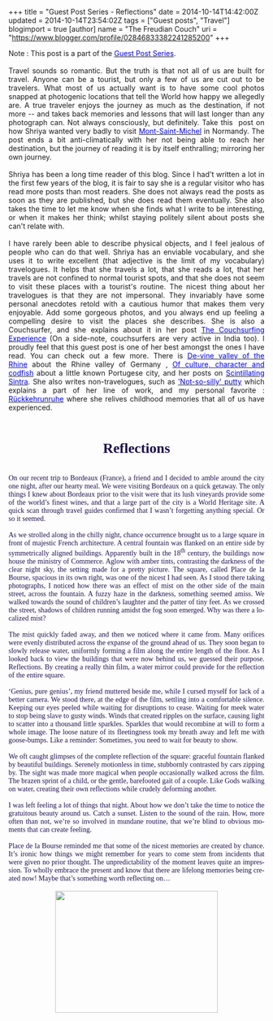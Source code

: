 +++
title = "Guest Post Series - Reflections"
date = 2014-10-14T14:42:00Z
updated = 2014-10-14T23:54:02Z
tags = ["Guest posts", "Travel"]
blogimport = true 
[author]
	name = "The Freudian Couch"
	uri = "https://www.blogger.com/profile/02846833382241285200"
+++

<div dir="ltr" style="text-align: left;" trbidi="on">
<div style="text-align: justify;">
<span style="text-align: left;">Note : This post is a part of the&nbsp;</span><a href="http://adarsh89.blogspot.com/2014/09/guest-posts-series.html" style="text-align: left;" target="_blank"><span style="color: blue;">Guest Post Series</span></a><span style="text-align: left;">.</span></div>
<div style="text-align: justify;">
<br></div>
<div style="text-align: justify;">
Travel sounds so romantic. But the truth is that not all of us are built for travel. Anyone can be a tourist, but only a few of us are cut out to be travelers. What most of us actually want is to have some cool photos snapped at photogenic locations that tell the World how happy we allegedly are. A true traveler enjoys the journey as much as the destination, if not more -- and takes back memories and lessons that will last longer than any photograph can. Not always consciously, but definitely. Take this &nbsp;post on how Shriya wanted very badly to visit <span style="color: blue;"><a href="http://shriyeahtalks.blogspot.com/2013/09/mont-saint-michel.html" target="_blank"><span style="color: blue;">Mont-Saint-Michel</span></a>&nbsp;</span>in Normandy<span style="color: blue;">. </span>The post ends a bit anti-climatically with her not being able to reach her destination, but the journey of reading it is by itself enthralling; mirroring her own journey.</div>
<div style="text-align: justify;">
<br></div>
<div style="text-align: justify;">
Shriya has been a long time reader of this blog. Since I had't written a lot in the first few years of the blog, it is fair to say she is a regular visitor who has read more posts than most readers. She does not always read the posts as soon as they are published, but she does read them eventually. She also takes the time to let me know when she finds what I write to be interesting, or when it makes her think; whilst staying politely silent about posts she can't relate with. &nbsp;</div>
<div style="text-align: justify;">
<br></div>
<div style="text-align: justify;">
I have rarely been able to describe physical objects, and I feel jealous of people who can do that well. Shriya has an enviable vocabulary, and she uses it to write excellent (that adjective is the limit of my vocabulary) travelogues. It helps that she travels a lot, that she reads a lot, that her travels are not confined to normal tourist spots, and that she does not seem to visit these places with a tourist's routine. The nicest thing about her travelogues is that they are not impersonal. They invariably have some personal anecdotes retold with a cautious humor that makes them very enjoyable. Add some gorgeous photos, and you always end up feeling a compelling desire to visit the places she describes. She is also a Couchsurfer, and she explains about it in her post <span style="color: blue;"><a href="http://shriyeahtalks.blogspot.com/2013/08/the-couchsurfing-experience.html" target="_blank"><span style="color: blue;">The Couchsurfing Experience</span></a>&nbsp;</span>(On a side-note, couchsurfers are very active in India too). I proudly feel that this guest post is one of her best amongst the ones I have read. You can check out a few more. There is&nbsp;<span style="color: blue;"><a href="http://shriyeahtalks.blogspot.com/2013/08/de-vine-valley-of-rhine.html" target="_blank"><span style="color: blue;">De-vine valley of the Rhine</span></a>&nbsp;</span>about the Rhine valley of Germany&nbsp;, <span style="color: blue;"><a href="http://shriyeahtalks.blogspot.com/2013/02/of-culture-character-and-codfish.html" target="_blank"><span style="color: blue;">Of culture, character and codfish</span></a>&nbsp;</span>about a little known Portugese city,&nbsp;and her posts on <a href="http://shriyeahtalks.blogspot.com/2013/04/scintillating-sintra-part-1.html" target="_blank"><span style="color: blue;">Scintillating Sintra</span></a>. She also writes non-travelogues, such as <a href="http://shriyeahtalks.blogspot.com/2013/01/not-so-silly-putty.html" target="_blank"><span style="color: blue;">'Not-so-silly' putty</span></a>&nbsp;which explains a part of her line of work, and my personal favorite : <a href="http://shriyeahtalks.blogspot.com/2013/07/ruckkehrunruhe.html" target="_blank"><span style="color: blue;">Rückkehrunruhe</span></a>&nbsp;where she relives childhood memories that all of us have experienced.</div>
<br>
<div class="MsoNormal" style="text-align: center;">
<h1>
<span lang="EN-US"><span style="color: #20124d; font-family: Georgia, Times New Roman, serif;">Reflections</span></span>
</h1>
</div>
<div class="MsoNormal">
<span lang="EN-US"><span style="color: #20124d; font-family: Georgia, Times New Roman, serif;"><br></span></span></div>
<div class="MsoNormal" style="text-align: justify;">
<span lang="EN-US"><span style="color: #20124d; font-family: Georgia, Times New Roman, serif;">On our
recent trip to Bordeaux (France), a friend and I decided to amble around the
city one night, after our hearty meal. We were visiting Bordeaux on a quick getaway.
The only things I knew about Bordeaux prior to the visit were that its lush
vineyards provide some of the world’s finest wines, and that a large part of
the city is a World Heritage site. A quick scan through travel guides confirmed
that I wasn’t forgetting anything special. Or so it seemed. <o:p></o:p></span></span></div>
<div class="MsoNormal" style="text-align: justify;">
<span lang="EN-US"><span style="color: #20124d; font-family: Georgia, Times New Roman, serif;"><br></span></span></div>
<div class="MsoNormal" style="text-align: justify;">
<span lang="EN-US"><span style="color: #20124d; font-family: Georgia, Times New Roman, serif;">As we
strolled along in the chilly night, chance occurrence brought us to a large
square in front of majestic French architecture. A central fountain was flanked
on an entire side by symmetrically aligned buildings. Apparently built in the
18<sup>th</sup> century, the buildings now house the ministry of Commerce. Aglow
with amber tints, contrasting the darkness of the clear night sky, the setting
made for a pretty picture. The square, called Place de la Bourse, spacious in
its own right, was one of the nicest I had seen. As I stood there taking
photographs, I noticed how there was an effect of mist on the other side of the
main street, across the fountain. A fuzzy haze in the darkness, something
seemed amiss. We walked towards the sound of children’s laughter and the patter
of tiny feet. As we crossed the street, shadows of children running amidst the
fog soon emerged. Why was there a localized mist?<o:p></o:p></span></span></div>
<div class="MsoNormal" style="text-align: justify;">
<span lang="EN-US"><span style="color: #20124d; font-family: Georgia, Times New Roman, serif;"><br></span></span></div>
<div class="MsoNormal" style="text-align: justify;">
<span lang="EN-US"><span style="color: #20124d; font-family: Georgia, Times New Roman, serif;">The mist quickly
faded away, and then we noticed where it came from. Many orifices were evenly
distributed across the expanse of the ground ahead of us. They soon began to slowly
release water, uniformly forming a film along the entire length of the floor.
As I looked back to view the buildings that were now behind us, we guessed their
purpose. Reflections. By creating a really thin film, a water mirror could
provide for the reflection of the entire square. <o:p></o:p></span></span></div>
<div class="MsoNormal" style="text-align: justify;">
<span lang="EN-US"><span style="color: #20124d; font-family: Georgia, Times New Roman, serif;"><br></span></span></div>
<div class="MsoNormal" style="text-align: justify;">
<span lang="EN-US"><span style="color: #20124d; font-family: Georgia, Times New Roman, serif;">‘Genius,
pure genius’, my friend muttered beside me, while I cursed myself for lack of a
better camera. We stood there, at the edge of the film, settling into a
comfortable silence. Keeping our eyes peeled while waiting for disruptions to
cease. Waiting for meek water to stop being slave to gusty winds. Winds that
created ripples on the surface, causing light to scatter into a thousand little
sparkles. Sparkles that would recombine at will to form a whole image. The loose
nature of its fleetingness took my breath away and left me with goose-bumps. Like
a reminder: Sometimes, you need to wait for beauty to show. <o:p></o:p></span></span></div>
<div class="MsoNormal" style="text-align: justify;">
<span style="color: #20124d; font-family: Georgia, Times New Roman, serif;"><span lang="EN-US"><br></span></span></div>
<div class="MsoNormal" style="text-align: justify;">
<span style="color: #20124d; font-family: Georgia, Times New Roman, serif;"><span lang="EN-US">We oft
caught glimpses of the complete reflection of the square: graceful fountain
flanked by beautiful buildings. Serenely motionless in time, stubbornly
contrasted by cars zipping by. The sight was </span><span lang="EN-GB">made more magical when people occasionally walked
across the film. </span><span lang="EN-US">The
brazen sprint of a child, or the gentle, barefooted gait of a couple. Like Gods
walking on water, creating their own reflections while crudely deforming
another. <o:p></o:p></span></span></div>
<div class="MsoNormal" style="text-align: justify;">
<span lang="EN-US"><span style="color: #20124d; font-family: Georgia, Times New Roman, serif;"><br></span></span></div>
<div class="MsoNormal" style="text-align: justify;">
<span lang="EN-US"><span style="color: #20124d; font-family: Georgia, Times New Roman, serif;">I was left
feeling a lot of things that night. About how we don’t take the time to notice
the gratuitous beauty around us. Catch a sunset. Listen to the sound of the
rain. How, more often than not, we’re so involved in mundane routine, that we’re
blind to obvious moments that can create feeling. <o:p></o:p></span></span></div>
<div class="MsoNormal" style="text-align: justify;">
<span lang="EN-US"><span style="color: #20124d; font-family: Georgia, Times New Roman, serif;"><br></span></span></div>
<div class="MsoNormal" style="text-align: justify;">
<span lang="EN-US"><span style="color: #20124d; font-family: Georgia, Times New Roman, serif;">Place de la
Bourse reminded me that some of the nicest memories are created by chance. It’s
ironic how things we might remember for years to come stem from incidents that
were given no prior thought. The unpredictability of the moment leaves quite an
impression. To wholly embrace the present and know that there are lifelong
memories being created now! Maybe that’s something worth reflecting on…</span><o:p></o:p></span></div>
<div class="MsoNormal" style="text-align: justify;">
<span lang="EN-US"><span style="color: #20124d; font-family: Georgia, Times New Roman, serif;"><br></span></span></div>
<div class="separator" style="clear: both; text-align: center;">
<a href="https://blogger.googleusercontent.com/img/b/R29vZ2xl/AVvXsEh-TN6UBU1yiecd55cA0KdIjuve0QfhFquESH61rbSo2jQsRM4MNkkZSHwh_OX7AFrd7DKAcXwtKOssQt4HKnsH-o5s6HbWPodiB6NDxoncOf63IYm1jRVmH73Zf6yPNPgWt2lSnzU2ymBt/s1600/Place+de+la+Bourse.JPG" imageanchor="1" style="margin-left: 1em; margin-right: 1em;"><img border="0" src="https://blogger.googleusercontent.com/img/b/R29vZ2xl/AVvXsEh-TN6UBU1yiecd55cA0KdIjuve0QfhFquESH61rbSo2jQsRM4MNkkZSHwh_OX7AFrd7DKAcXwtKOssQt4HKnsH-o5s6HbWPodiB6NDxoncOf63IYm1jRVmH73Zf6yPNPgWt2lSnzU2ymBt/s1600/Place+de+la+Bourse.JPG" height="240" width="320"></a></div>
<div class="MsoNormal" style="text-align: justify;">
<span lang="EN-US"><span style="color: #20124d; font-family: Georgia, Times New Roman, serif;"><br></span></span></div>
</div>

